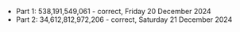 - Part 1:    538,191,549,061 - correct, Friday 20 December 2024
- Part 2: 34,612,812,972,206 - correct, Saturday 21 December 2024
